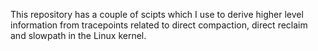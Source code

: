 This repository has a couple of scipts which I use to derive higher level information from tracepoints related 
to direct compaction, direct reclaim and slowpath in the Linux kernel. 

